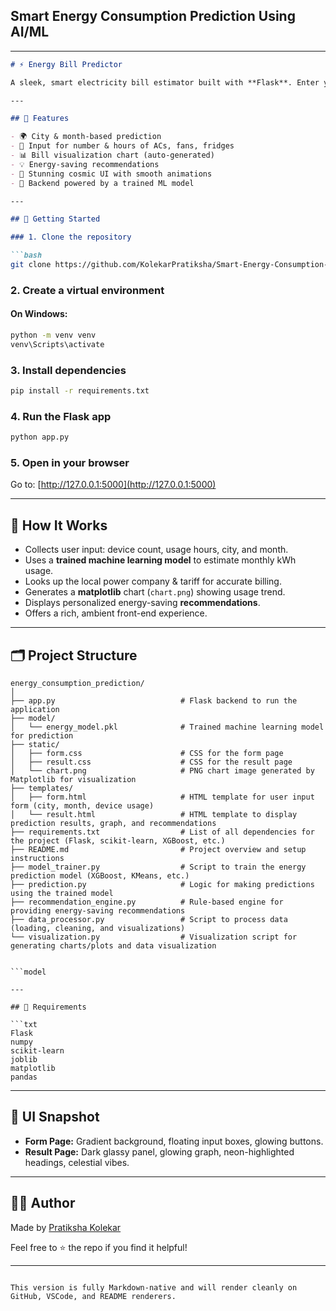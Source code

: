 ## Smart Energy Consumption Prediction Using AI/ML

---

````markdown
# ⚡ Energy Bill Predictor

A sleek, smart electricity bill estimator built with **Flask**. Enter your city, month, and device usage — and instantly get a predicted electricity bill, energy-saving suggestions, and a usage graph — all inside a magical cosmic UI.

---

## 🎯 Features

- 🌍 City & month-based prediction
- 🔌 Input for number & hours of ACs, fans, fridges
- 📊 Bill visualization chart (auto-generated)
- 💡 Energy-saving recommendations
- 🌌 Stunning cosmic UI with smooth animations
- 🎯 Backend powered by a trained ML model

---

## 🚀 Getting Started

### 1. Clone the repository

```bash
git clone https://github.com/KolekarPratiksha/Smart-Energy-Consumption-Prediction-using-AI-ML
````

### 2. Create a virtual environment

#### On Windows:

```bash
python -m venv venv
venv\Scripts\activate
```

### 3. Install dependencies

```bash
pip install -r requirements.txt
```

### 4. Run the Flask app

```bash
python app.py
```

### 5. Open in your browser

Go to: [http://127.0.0.1:5000](http://127.0.0.1:5000)

---

## 🧠 How It Works

* Collects user input: device count, usage hours, city, and month.
* Uses a **trained machine learning model** to estimate monthly kWh usage.
* Looks up the local power company & tariff for accurate billing.
* Generates a **matplotlib** chart (`chart.png`) showing usage trend.
* Displays personalized energy-saving **recommendations**.
* Offers a rich, ambient front-end experience.

---

## 🗂️ Project Structure

```
energy_consumption_prediction/
│
├── app.py                            # Flask backend to run the application
├── model/
│   └── energy_model.pkl              # Trained machine learning model for prediction
├── static/
│   ├── form.css                      # CSS for the form page
│   ├── result.css                    # CSS for the result page
│   └── chart.png                     # PNG chart image generated by Matplotlib for visualization
├── templates/
│   ├── form.html                     # HTML template for user input form (city, month, device usage)
│   └── result.html                   # HTML template to display prediction results, graph, and recommendations
├── requirements.txt                  # List of all dependencies for the project (Flask, scikit-learn, XGBoost, etc.)
├── README.md                         # Project overview and setup instructions
├── model_trainer.py                  # Script to train the energy prediction model (XGBoost, KMeans, etc.)
├── prediction.py                     # Logic for making predictions using the trained model
├── recommendation_engine.py          # Rule-based engine for providing energy-saving recommendations
├── data_processor.py                 # Script to process data (loading, cleaning, and visualizations)
└── visualization.py                  # Visualization script for generating charts/plots and data visualization


```model

---

## 🔌 Requirements

```txt
Flask
numpy
scikit-learn
joblib
matplotlib
pandas
```

---

## 🎨 UI Snapshot

* **Form Page:** Gradient background, floating input boxes, glowing buttons.
* **Result Page:** Dark glassy panel, glowing graph, neon-highlighted headings, celestial vibes.

---

## 👨‍💻 Author

Made by [Pratiksha Kolekar](https://github.com/yourusername)

Feel free to ⭐ the repo if you find it helpful!

---

```

This version is fully Markdown-native and will render cleanly on GitHub, VSCode, and README renderers.
```
